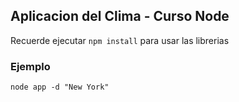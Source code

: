 ## Aplicacion del Clima - Curso Node

Recuerde ejecutar ```npm install``` para usar las librerias 


### Ejemplo
```
node app -d "New York"
```